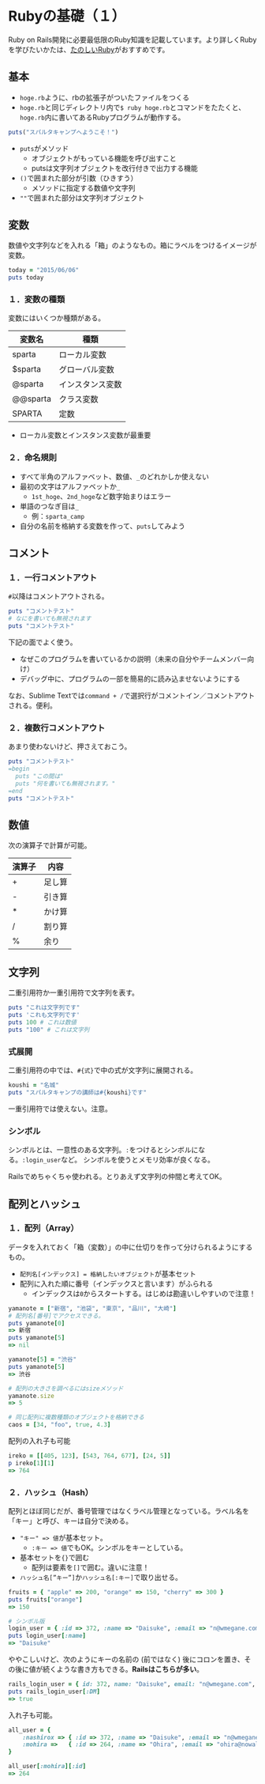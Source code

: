 # Rubyの基礎（１）
Ruby on Rails開発に必要最低限のRuby知識を記載しています。より詳しくRubyを学びたいかたは、[たのしいRuby](http://www.amazon.co.jp/dp/4797372273)がおすすめです。

## 基本
- `hoge.rb`ように、rbの拡張子がついたファイルをつくる
- `hoge.rb`と同じディレクトリ内で`$ ruby hoge.rb`とコマンドをたたくと、`hoge.rb`内に書いてあるRubyプログラムが動作する。


```ruby:hoge.rb
puts("スパルタキャンプへようこそ！")
```

- `puts`がメソッド
	- オブジェクトがもっている機能を呼び出すこと
	- putsは文字列オブジェクトを改行付きで出力する機能
- `()`で囲まれた部分が引数（ひきすう）
	- メソッドに指定する数値や文字列
- `""`で囲まれた部分は文字列オブジェクト

## 変数
数値や文字列などを入れる「箱」のようなもの。箱にラベルをつけるイメージが変数。

```ruby
today = "2015/06/06"
puts today
```

### １．変数の種類
変数にはいくつか種類がある。

変数名|種類|
-----|----|
sparta|ローカル変数|
$sparta|グローバル変数|
@sparta|インスタンス変数|
@@sparta|クラス変数|
SPARTA|定数|

- ローカル変数とインスタンス変数が最重要

### ２．命名規則
- すべて半角のアルファベット、数値、`_`のどれかしか使えない
- 最初の文字はアルファベットか`_`
	- `1st_hoge`、`2nd_hoge`など数字始まりはエラー
- 単語のつなぎ目は`_`
	- 例：`sparta_camp`
- 自分の名前を格納する変数を作って、`puts`してみよう

## コメント
### １．一行コメントアウト
`#`以降はコメントアウトされる。

```ruby
puts "コメントテスト"
# なにを書いても無視されます
puts "コメントテスト"
```

下記の面でよく使う。

- なぜこのプログラムを書いているかの説明（未来の自分やチームメンバー向け）
- デバッグ中に、プログラムの一部を簡易的に読み込ませないようにする

なお、Sublime Textでは`command + /`で選択行がコメントイン／コメントアウトされる。便利。

### ２．複数行コメントアウト
あまり使わないけど、押さえておこう。

```ruby
puts "コメントテスト"
=begin
  puts "この間は"
  puts "何を書いても無視されます。"
=end
puts "コメントテスト"
```

## 数値
次の演算子で計算が可能。

演算子|内容|
-----|----|
+|足し算|
-|引き算|
*|かけ算|
/|割り算|
%|余り|

## 文字列
二重引用符か一重引用符で文字列を表す。

```ruby
puts "これは文字列です"
puts 'これも文字列です'
puts 100 # これは数値
puts "100" # これは文字列
```

### 式展開
二重引用符の中では、`#{式}`で中の式が文字列に展開される。

```ruby
koushi = "名城"
puts "スパルタキャンプの講師は#{koushi}です"
```

一重引用符では使えない。注意。

### シンボル
シンボルとは、一意性のある文字列。`:`をつけるとシンボルになる。`:login_user`など。
シンボルを使うとメモリ効率が良くなる。

Railsでめちゃくちゃ使われる。とりあえず文字列の仲間と考えてOK。

## 配列とハッシュ
### １．配列（Array）
データを入れておく「箱（変数）」の中に仕切りを作って分けられるようにするもの。

- `配列名[インデックス] = 格納したいオブジェクト`が基本セット
- 配列に入れた順に番号（インデックスと言います）がふられる
	- インデックスは`0`からスタートする。はじめは勘違いしやすいので注意！

```ruby
yamanote = ["新宿", "池袋", "東京", "品川", "大崎"]
# 配列名[番号]でアクセスできる。
puts yamanote[0]
=> 新宿
puts yamanote[5]
=> nil

yamanote[5] = "渋谷"
puts yamanote[5]
=> 渋谷

# 配列の大きさを調べるにはsizeメソッド
yamanote.size
=> 5

# 同じ配列に複数種類のオブジェクトを格納できる
caos = [34, "foo", true, 4.3]

```

配列の入れ子も可能

```ruby
ireko = [[405, 123], [543, 764, 677], [24, 5]]
p ireko[1][1]
=> 764

```

### ２．ハッシュ（Hash）
配列とほぼ同じだが、番号管理ではなくラベル管理となっている。ラベル名を「キー」と呼び、キーは自分で決める。

- `"キー" => 値`が基本セット。
	- `:キー => 値`でもOK。シンボルをキーとしている。
- 基本セットを`{}`で囲む
	- 配列は要素を`[]`で囲む。違いに注意！
- `ハッシュ名[”キー”]`か`ハッシュ名[:キー]`で取り出せる。

```ruby
fruits = { "apple" => 200, "orange" => 150, "cherry" => 300 }
puts fruits["orange"]
=> 150

# シンボル版
login_user = { :id => 372, :name => "Daisuke", :email => "n@wmegane.com", :DM => true }
puts login_user[:name]
=> "Daisuke"
``` 

ややこしいけど、次のようにキーの名前の (前ではなく) 後にコロンを置き、その後に値が続くような書き方もできる。**Railsはこちらが多い**。

```ruby
rails_login_user = { id: 372, name: "Daisuke", email: "n@wmegane.com", DM: true }
puts rails_login_user[:DM]
=> true
``` 

入れ子も可能。

```ruby
all_user = {
	:nashirox => { :id => 372, :name => "Daisuke", :email => "n@wmegane.com", :DM => true },
	:mohira =>   { :id => 264, :name => "Ohira", :email => "ohira@nowall.com", :DM => false }
}

all_user[:mohira][:id]
=> 264
```
